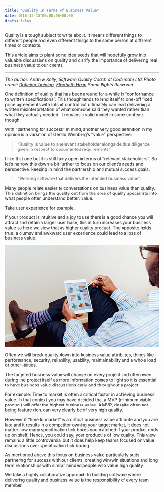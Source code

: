 ```yaml
---
title: "Quality in Terms of Business Value"
date: 2016-12-15T00:00:00+00:00
draft: false
---
```


Quality is a tough subject to write about. It means different things to different people and even different things to the same person at different times or contexts.

This article aims to plant some idea seeds that will hopefully grow into valuable discussions on quality and clarify the importance of delivering real business value to our clients.

---

_The author: Andrew Kelly, Software Quality Coach at Codemate Ltd.
Photo credit: [Optician Training](http://www.opticiantraining.org/), [Elisabeth Hahn](https://www.flickr.com/photos/128185330@N03/17517769750/) Some Rights Reserved_

One definition of quality that has been around for a while is “conformance to written specifications”. This though tends to lend itself to one-off fixed price agreements with lots of control but ultimately can lead delivering a written misinterpretation of what someone said they wanted rather than what they actually needed. It remains a valid model in some contexts though.

With “partnering for success” in mind, another very good definition in my opinion is a variation of Gerald Weinberg’s “value” perspective:

> “Quality is value to a relevant stakeholder alongside due diligence given in respect to documented requirements”.

I like that one but it is still fairly open in terms of “relevant stakeholders”. So let’s narrow this down a bit further to focus on our client’s needs and perspective, keeping in mind the partnership and mutual success goals:

> “Working software that delivers the intended business value”.

Many people relate easier to conversations on business value than quality. This definition brings the quality out from the area of quality specialists into what people often understand better: value.

Take user experience for example.

If your product is intuitive and a joy to use there is a good chance you will attract and retain a larger user base, this in turn increases your business value so here we view that as higher quality product. The opposite holds true, a clumsy and awkward user experience could lead to a loss of business value.

![codemate_software_quality](images/codemate_software_quality.png)

Often we will break quality down into business value attributes, things like performance, security, reliability, usability, maintainability and a whole load of other -illities.

The targeted business value will change on every project and often even during the project itself as more information comes to light so it is essential to have business value discussions early and throughout a project.

For example: Time to market is often a critical factor in achieving business value. In that context you may have decided that a MVP (minimum viable product) will offer the highest business value. A MVP, despite often not being feature rich, can very clearly be of very high quality.

However if “time to market” is a critical business value attribute and you are late and it results in a competitor owning your target market, it does not matter how many specification tick boxes you matched if your product ends up on shelf. Hence, you could say, your product is of low quality. This view remains a little controversial but it does help keep teams focused on value discussions over specification tick boxing.

As mentioned above this focus on business value particularly suits partnering for success with our clients, creating win/win situations and long term relationships with similar minded people who value high quality.

We take a highly collaborative approach to building software where delivering quality and business value is the responsibility of every team member.
